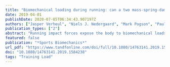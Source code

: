 ```yaml
---
title: "Biomechanical loading during running: can a two mass-spring-damper model be used to evaluate ground reaction forces for high-intensity tasks?"
date: 2019-04-01
publishDate: 2020-07-05T06:34:43.907197Z
authors: ["Jasper Verheul", "Niels J. Nedergaard", "Mark Pogson", "Paulo Lisboa", "Warren Gregson", "Jos Vanrenterghem", "Mark A. Robinson"]
publication_types: ["2"]
abstract: "Running impact forces expose the body to biomechanical loads leading to beneﬁcial adaptations, but also risk of injury. Highintensity running tasks, especially, are deemed highly demanding for the musculoskeletal system, but loads experienced during these actions are not well understood. To eventually predict GRF and understand the biomechanical loads experienced during such activities in greater detail, this study aimed to (1) examine the feasibility of using a simple two mass-spring-damper model, based on eight model parameters, to reproduce ground reaction forces (GRFs) for high-intensity running tasks and (2) verify whether the required model parameters were physically meaningful. This model was used to reproduce GRFs for rapid accelerations and decelerations, constant speed running and maximal sprints. GRF proﬁles and impulses could be reproduced with low to very low errors across tasks, but subtler loading characteristics (impact peaks, loading rate) were modelled less accurately. Moreover, required model parameters varied strongly between trials and had minimal physical meaning. These results show that although a two mass-spring-damper model can be used to reproduce overall GRFs for high-intensity running tasks, the application of this simple model for predicting GRFs in the ﬁeld and/or understanding the biomechanical demands of training in greater detail is likely limited."
featured: false
publication: "*Sports Biomechanics*"
url_pdf: "https://www.tandfonline.com/doi/full/10.1080/14763141.2019.1584238"
doi: "10.1080/14763141.2019.1584238"
tags: "Training Load"
---
```

